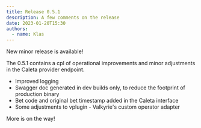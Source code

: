 ```yaml
---
title: Release 0.5.1
description: A few comments on the release
date: 2023-01-20T15:30
authors:
  - name: Klas
---
```


New minor release is available!
<!--truncate-->

The 0.5.1 contains a cpl of operational improvements and minor adjustments in the Caleta provider endpoint.

* Improved logging
* Swagger doc generated in dev builds only, to reduce the footprint of production binary
* Bet code and original bet timestamp added in the Caleta interface
* Some adjustments to vplugin - Valkyrie's custom operator adapter

More is on the way!